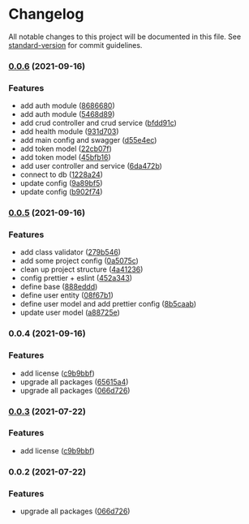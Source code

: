# Changelog

All notable changes to this project will be documented in this file. See [standard-version](https://github.com/conventional-changelog/standard-version) for commit guidelines.

### [0.0.6](https://github.com/MRdevX/nestjs-microservice-kit/compare/v0.0.5...v0.0.6) (2021-09-16)


### Features

* add auth module ([8686680](https://github.com/MRdevX/nestjs-microservice-kit/commit/86866805d31bd41a55c0fb6a07fb81385fb96526))
* add auth module ([5468d89](https://github.com/MRdevX/nestjs-microservice-kit/commit/5468d89e4876889ea8f4b3d80f4bcee4d10f9335))
* add crud controller and crud service ([bfdd91c](https://github.com/MRdevX/nestjs-microservice-kit/commit/bfdd91c094511057ed691745c61ccc1212ce83ce))
* add health module ([931d703](https://github.com/MRdevX/nestjs-microservice-kit/commit/931d70310fb86472f378c05892b0ac41cc31dc6c))
* add main config and swagger ([d55e4ec](https://github.com/MRdevX/nestjs-microservice-kit/commit/d55e4ec784ce059a130e726d5140991bf8ea5515))
* add token model ([22cb07f](https://github.com/MRdevX/nestjs-microservice-kit/commit/22cb07fce9671f223385911abc539a8163ea4afe))
* add token model ([45bfb16](https://github.com/MRdevX/nestjs-microservice-kit/commit/45bfb169425710eb8933a300bd4d0d606429a078))
* add user controller and service ([6da472b](https://github.com/MRdevX/nestjs-microservice-kit/commit/6da472bf83c26be911dfa2eac7434b895f41a5b5))
* connect to db ([1228a24](https://github.com/MRdevX/nestjs-microservice-kit/commit/1228a244852ef5190d56a365a041905c44159dad))
* update config ([9a89bf5](https://github.com/MRdevX/nestjs-microservice-kit/commit/9a89bf5748becd69d7bde1de5f6bd832783dde58))
* update config ([b902f74](https://github.com/MRdevX/nestjs-microservice-kit/commit/b902f7462e7ac835efad37d1c9c87ad9b5be8480))

### [0.0.5](https://github.com/MRdevX/nestjs-microservice-kit/compare/v0.0.4...v0.0.5) (2021-09-16)


### Features

* add class validator ([279b546](https://github.com/MRdevX/nestjs-microservice-kit/commit/279b5464b55b27c3b304a3bef9912e3241a32c06))
* add some project config ([0a5075c](https://github.com/MRdevX/nestjs-microservice-kit/commit/0a5075ce4f4230855f981d8ae95e72446ad68c64))
* clean up project structure ([4a41236](https://github.com/MRdevX/nestjs-microservice-kit/commit/4a4123692a38efc55a35fe5a57cd332bca9957ac))
* config prettier + eslint ([452a343](https://github.com/MRdevX/nestjs-microservice-kit/commit/452a3436bb90cf7367efa98cdcf4a91c8f1e2d69))
* define base ([888eddd](https://github.com/MRdevX/nestjs-microservice-kit/commit/888edddeac12092d60d3187340d950d6ea449307))
* define user entity ([08f67b1](https://github.com/MRdevX/nestjs-microservice-kit/commit/08f67b1f90ca008f1fd742901ca24743fac9a7ec))
* define user model and add prettier config ([8b5caab](https://github.com/MRdevX/nestjs-microservice-kit/commit/8b5caab502c6aea08e7e18b064ec941e05d22e0c))
* update user model ([a88725e](https://github.com/MRdevX/nestjs-microservice-kit/commit/a88725e7bdd89f102ae9bb6816a2643339e68044))

### 0.0.4 (2021-09-16)


### Features

* add license ([c9b9bbf](https://github.com/MRdevX/nestjs-microservice-kit/commit/c9b9bbf60aa0da53eb8c773f7c21e491c3c501a1))
* upgrade all packages ([65615a4](https://github.com/MRdevX/nestjs-microservice-kit/commit/65615a4415480c36798c2a436eedf5192c538027))
* upgrade all packages ([066d726](https://github.com/MRdevX/nestjs-microservice-kit/commit/066d72678c2b5c3ab3eb35c0f53763456ad066f4))

### [0.0.3](https://github.com/MRdevX/nestjs-microservice-kit/compare/v0.0.2...v0.0.3) (2021-07-22)


### Features

* add license ([c9b9bbf](https://github.com/MRdevX/nestjs-microservice-kit/commit/c9b9bbf60aa0da53eb8c773f7c21e491c3c501a1))

### 0.0.2 (2021-07-22)


### Features

* upgrade all packages ([066d726](https://github.com/MRdevX/nestjs-microservice-kit/commit/066d72678c2b5c3ab3eb35c0f53763456ad066f4))
